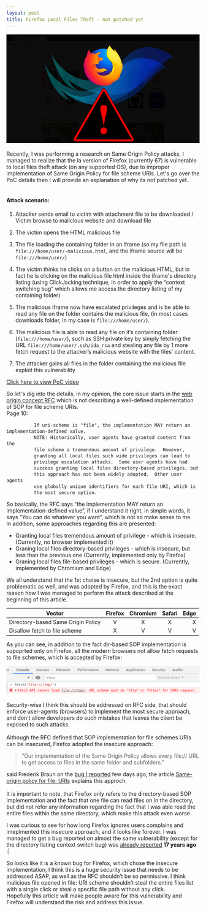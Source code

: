 ```yaml
---
layout: post
title: Firefox Local Files Theft - not patched yet
---
```


<div style="text-align:center"><img src="https://raw.githubusercontent.com/Quitten/quitten.github.io/master/images/ff.jpg" style="text-align:center"></div><br>
Recently, I was performing a research on Same Origin Policy attacks, I managed to realize that the la
version of Firefox (currently 67) is vulnerable to local files theft attack (on any supported OS), due to improper implementation of Same Origin Policy for file scheme URIs.
Let's go over the PoC details then I will provide an explanation of why its not patched yet.
<br><br>

#### Attack scenario:<br>

1. Attacker sends email to victim with attachment file to be downloaded / Victim browse to malicious website and download file<br>

2. The victim opens the HTML malicious file<br>

3. The file loading the containing folder in an iframe (so my file path is `file:///home/user/-malicious.html`, and the iframe source will be `file:///home/user/`)<br>

4. The victim thinks he clicks on a button on the malicious HTML, but in fact he is clicking on the malicious file html inside the iframe's directory listing (using ClickJacking technique, in order to apply the “context switching bug” which allows me access the directory listing of my containing folder)<br>

5. The malicious iframe now have escalated privileges and is be able to read any file on the folder contains the malicious file, (in most cases downloads folder, in my case is `file:///home/user/`).<br>

6. The malicious file is able to read any file on it’s containing folder (`file:///home/user/`), such as SSH private key by simply fetching the URL `file:///home/user/.ssh/ida_rsa` and stealing any file by 1 more fetch request to the attacker’s malicious website with  the files’ content.<br>

7. The attacker gains all files in the folder containing the malicious file exploit this vulnerability<br>

[Click here to view PoC video](https://youtu.be/XU223hfXUVY)

So let's dig into the details, in my opinion, the core issue starts in the [web origin concept RFC](https://tools.ietf.org/html/rfc6454) which is not describing a well-defined implementation of SOP for file scheme URIs.<br>
Page 10:
```
          If uri-scheme is "file", the implementation MAY return an implementation-defined value.
          NOTE: Historically, user agents have granted content from the
          file scheme a tremendous amount of privilege.  However,
          granting all local files such wide privileges can lead to
          privilege escalation attacks.  Some user agents have had
          success granting local files directory-based privileges, but
          this approach has not been widely adopted.  Other user agents
          use globally unique identifiers for each file URI, which is
          the most secure option.
```
          
So basically, the RFC says “the implementation MAY return an implementation-defined value”, if I understand it right, in simple words, it says “You can do whatever you want”, which is not so make sense to me.<br>
In addition, some approaches regarding this are presented:<br>
* Granting local files tremendous amount of privilege - which is insecure. (Currently, no browser implemented it)
* Graning local files directory-based privileges - which is insecure, but less than the previous one (Currently, implemented only by Firefox)
* Graning local files file-based privileges - which is secure. (Currently, implemented by Chromium and Edge)

We all understand that the 1st choise is insecure, but the 2nd option is quite problematic as well, and was adopted by Firefox, and this is the exact reason how I was managed to perform the attack described at the beginning of this article.<br>


| Vector                             | Firefox       | Chromium  | Safari | Edge
| ---------------------------------- |:-------------:|:---------:|:---------:| -----:|
| Directory-based Same Origin Policy | V | X | X | X | X |
| Disallow fetch to file scheme      | X | V | V | V | V |

As you can see, in addition to the fact dir-based SOP implementation is supoprted only on Firefox, all the modern browsers not allow fetch requests to file schemes, which is accepted by Firefox:

<div style="text-align:center"><img src="https://raw.githubusercontent.com/Quitten/quitten.github.io/master/images/chrome-fetch-to-file.png" style="text-align:center"></div>
<br>
Security-wise I think this should be addressed on RFC side, that should enforce user-agents (browsers) to implement the most secure approach, and don't allow developers do such mistakes that leaves the client be exposed to such attacks.<br>
<br>
Although the RFC defined that SOP implementation for file schemes URIs can be insecured, Firefox adopted the insecure approach:


> “Our implementation of the Same Origin Policy allows every file:// URL to get access to files in the same folder and subfolders.”

said Frederik Braun on the [bug I reported](https://bugzilla.mozilla.org/show_bug.cgi?id=1560291) few days ago, the article [Same-origin policy for file: URIs](https://developer.mozilla.org/en-US/docs/Archive/Misc_top_level/Same-origin_policy_for_file:_URIs) explains this approch.<br><br>
It is important to note, that Firefox only refers to the directory-based SOP implementation and the fact that one file can read files on in the directory, but did not refer any information regarding the fact that I was able read the entire files within the same directory, which make this attack even worse.
<br>

I was curious to see for how long Firefox ignores users complains and imeplmented this insecure approach, and it looks like forever.
I was managed to get a bug reported on almost the same vulnerability (except for the directory listing context switch bug) was [already reported](https://bugzilla.mozilla.org/show_bug.cgi?id=141212) **17 years ago** :|


So looks like it is a known bug for Firefox, which chose the insecure implementation, I think this is a huge security issue that needs to be addressed ASAP, as well as the RFC shouldn’t be so permissive. I think malicious file opened in file: URI scheme shouldn’t steal the entire files list with a single click or steal a specific file path without any click.<br>
Hopefully this article will make people aware for this vulnerability and Firefox will understand the risk and address this issue.
